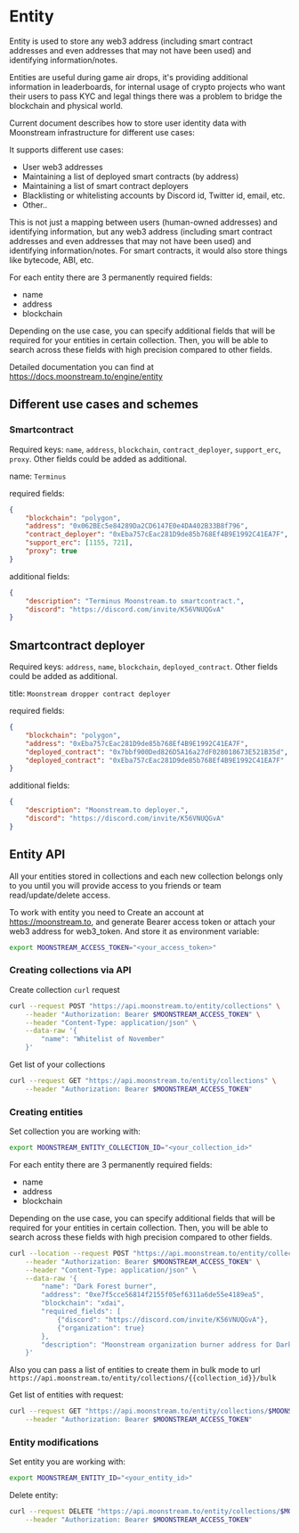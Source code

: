 # Entity

Entity is used to store any web3 address (including smart contract addresses and even addresses that may not have been used) and identifying information/notes.

Entities are useful during game air drops, it's providing additional information in leaderboards, for internal usage of crypto projects who want their users to pass KYC and legal things there was a problem to bridge the blockchain and physical world.

Current document describes how to store user identity data with Moonstream infrastructure for different use cases:

It supports different use cases:

-   User web3 addresses
-   Maintaining a list of deployed smart contracts (by address)
-   Maintaining a list of smart contract deployers
-   Blacklisting or whitelisting accounts by Discord id, Twitter id, email, etc.
-   Other..

This is not just a mapping between users (human-owned addresses) and identifying information, but any web3 address (including smart contract addresses and even addresses that may not have been used) and identifying information/notes. For smart contracts, it would also store things like bytecode, ABI, etc.

For each entity there are 3 permanently required fields:

-   name
-   address
-   blockchain

Depending on the use case, you can specify additional fields that will be required for your entities in certain collection. Then, you will be able to search across these fields with high precision compared to other fields.

Detailed documentation you can find at https://docs.moonstream.to/engine/entity

## Different use cases and schemes

### Smartcontract

Required keys: `name`, `address`, `blockchain`, `contract_deployer`, `support_erc`, `proxy`. Other fields could be added as additional.

name: `Terminus`

required fields:

```json
{
	"blockchain": "polygon",
	"address": "0x062BEc5e84289Da2CD6147E0e4DA402B33B8f796",
	"contract_deployer": "0xEba757cEac281D9de85b768Ef4B9E1992C41EA7F",
	"support_erc": [1155, 721],
	"proxy": true
}
```

additional fields:

```json
{
	"description": "Terminus Moonstream.to smartcontract.",
	"discord": "https://discord.com/invite/K56VNUQGvA"
}
```

## Smartcontract deployer

Required keys: `address`, `name`, `blockchain`, `deployed_contract`. Other fields could be added as additional.

title: `Moonstream dropper contract deployer`

required fields:

```json
{
	"blockchain": "polygon",
	"address": "0xEba757cEac281D9de85b768Ef4B9E1992C41EA7F",
	"deployed_contract": "0x7bbf900Ded826D5A16a27dF028018673E521B35d",
	"deployed_contract": "0xEba757cEac281D9de85b768Ef4B9E1992C41EA7F"
}
```

additional fields:

```json
{
	"description": "Moonstream.to deployer.",
	"discord": "https://discord.com/invite/K56VNUQGvA"
}
```

## Entity API

All your entities stored in collections and each new collection belongs only to you until you will provide access to you friends or team read/update/delete access.

To work with entity you need to Create an account at https://moonstream.to, and generate Bearer access token or attach your web3 address for web3_token. And store it as environment variable:

```bash
export MOONSTREAM_ACCESS_TOKEN="<your_access_token>"
```

### Creating collections via API

Create collection `curl` request

```bash
curl --request POST "https://api.moonstream.to/entity/collections" \
    --header "Authorization: Bearer $MOONSTREAM_ACCESS_TOKEN" \
    --header "Content-Type: application/json" \
    --data-raw '{
        "name": "Whitelist of November"
    }'
```

Get list of your collections

```bash
curl --request GET "https://api.moonstream.to/entity/collections" \
    --header "Authorization: Bearer $MOONSTREAM_ACCESS_TOKEN"
```

### Creating entities

Set collection you are working with:

```bash
export MOONSTREAM_ENTITY_COLLECTION_ID="<your_collection_id>"
```

For each entity there are 3 permanently required fields:

-   name
-   address
-   blockchain

Depending on the use case, you can specify additional fields that will be required for your entities in certain collection. Then, you will be able to search across these fields with high precision compared to other fields.

```bash
curl --location --request POST "https://api.moonstream.to/entity/collections/$MOONSTREAM_ENTITY_COLLECTION_ID/entities" \
    --header "Authorization: Bearer $MOONSTREAM_ACCESS_TOKEN" \
    --header "Content-Type: application/json" \
    --data-raw '{
        "name": "Dark Forest burner",
        "address": "0xe7f5cce56814f2155f05ef6311a6de55e4189ea5",
        "blockchain": "xdai",
        "required_fields": [
            {"discord": "https://discord.com/invite/K56VNUQGvA"},
            {"organization": true}
        },
        "description": "Moonstream organization burner address for Dark Forest game."
    }'
```

Also you can pass a list of entities to create them in bulk mode to url `https://api.moonstream.to/entity/collections/{{collection_id}}/bulk`

Get list of entities with request:

```bash
curl --request GET "https://api.moonstream.to/entity/collections/$MOONSTREAM_ENTITY_COLLECTION_ID/entities" \
    --header "Authorization: Bearer $MOONSTREAM_ACCESS_TOKEN"
```

### Entity modifications

Set entity you are working with:

```bash
export MOONSTREAM_ENTITY_ID="<your_entity_id>"
```

Delete entity:

```bash
curl --request DELETE "https://api.moonstream.to/entity/collections/$MOONSTREAM_ENTITY_COLLECTION_ID/entities/$MOONSTREAM_ENTITY_ID" \
    --header "Authorization: Bearer $MOONSTREAM_ACCESS_TOKEN"
```
